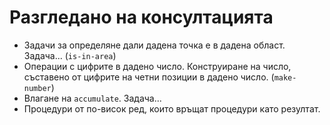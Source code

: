 Разгледано на консултацията
===========================

* Задачи за определяне дали дадена точка е в дадена област. Задача... (`is-in-area`)
* Операции с цифрите в дадено число. Конструиране на число, съставено от цифрите на четни позиции в дадено число. (`make-number`)
* Влагане на `accumulate`. Задача...
* Процедури от по-висок ред, които връщат процедури като резултат.